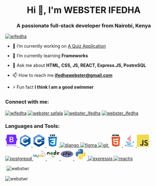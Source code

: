 <h1 align="center">Hi 👋, I'm WEBSTER IFEDHA</h1>
<h3 align="center">A passionate full-stack developer from Nairobi, Kenya</h3>



<p align="left"> <a href="https://twitter.com/wifedha" target="blank"><img src="https://img.shields.io/twitter/follow/wifedha?logo=twitter&style=for-the-badge" alt="wifedha" /></a> </p>

- 🔭 I’m currently working on [A Quiz Application](https://github.com/WeBstwr/Quiz-Application)

- 🌱 I’m currently learning **Frameworks**

- 💬 Ask me about **HTML, CSS, JS, REACT, Express.JS, PostreSQL**

- 📫 How to reach me **ifedhawebster@gmail.com**

- ⚡ Fun fact **I think I am a good swimmer**

<h3 align="left">Connect with me:</h3>
<p align="left">
<a href="https://twitter.com/wifedha" target="blank"><img align="center" src="https://raw.githubusercontent.com/rahuldkjain/github-profile-readme-generator/master/src/images/icons/Social/twitter.svg" alt="wifedha" height="30" width="40" /></a>
<a href="https:https://www.linkedin.com/in/webster-safala-9147a2245/" target="blank"><img align="center" src="https://raw.githubusercontent.com/rahuldkjain/github-profile-readme-generator/master/src/images/icons/Social/linked-in-alt.svg" alt="webster safala" height="30" width="40" /></a>
<a href="https://fb.com/webster_ifedha" target="blank"><img align="center" src="https://raw.githubusercontent.com/rahuldkjain/github-profile-readme-generator/master/src/images/icons/Social/facebook.svg" alt="webster_ifedha" height="30" width="40" /></a>
<a href="https://instagram.com/webster_ifedha" target="blank"><img align="center" src="https://raw.githubusercontent.com/rahuldkjain/github-profile-readme-generator/master/src/images/icons/Social/instagram.svg" alt="webster_ifedha" height="30" width="40" /></a>
</p>

<h3 align="left">Languages and Tools:</h3>
<p align="left"> <a href="https://getbootstrap.com" target="_blank" rel="noreferrer"> <img src="https://raw.githubusercontent.com/devicons/devicon/master/icons/bootstrap/bootstrap-plain-wordmark.svg" alt="bootstrap" width="40" height="40"/> </a> <a href="https://www.cprogramming.com/" target="_blank" rel="noreferrer"> <img src="https://raw.githubusercontent.com/devicons/devicon/master/icons/c/c-original.svg" alt="c" width="40" height="40"/> </a> <a href="https://www.w3schools.com/cpp/" target="_blank" rel="noreferrer"> <img src="https://raw.githubusercontent.com/devicons/devicon/master/icons/cplusplus/cplusplus-original.svg" alt="cplusplus" width="40" height="40"/> </a> <a href="https://www.w3schools.com/css/" target="_blank" rel="noreferrer"> <img src="https://raw.githubusercontent.com/devicons/devicon/master/icons/css3/css3-original-wordmark.svg" alt="css3" width="40" height="40"/> </a> <a href="https://www.djangoproject.com/" target="_blank" rel="noreferrer"> <img src="https://cdn.worldvectorlogo.com/logos/django.svg" alt="django" width="40" height="40"/> </a> <a href="https://www.figma.com/" target="_blank" rel="noreferrer"> <img src="https://www.vectorlogo.zone/logos/figma/figma-icon.svg" alt="figma" width="40" height="40"/> </a> <a href="https://git-scm.com/" target="_blank" rel="noreferrer"> <img src="https://www.vectorlogo.zone/logos/git-scm/git-scm-icon.svg" alt="git" width="40" height="40"/> </a> <a href="https://www.w3.org/html/" target="_blank" rel="noreferrer"> <img src="https://raw.githubusercontent.com/devicons/devicon/master/icons/html5/html5-original-wordmark.svg" alt="html5" width="40" height="40"/> </a> <a href="https://www.java.com" target="_blank" rel="noreferrer"> <img src="https://raw.githubusercontent.com/devicons/devicon/master/icons/java/java-original.svg" alt="java" width="40" height="40"/> </a> <a href="https://developer.mozilla.org/en-US/docs/Web/JavaScript" target="_blank" rel="noreferrer"> <img src="https://raw.githubusercontent.com/devicons/devicon/master/icons/javascript/javascript-original.svg" alt="javascript" width="40" height="40"/> </a> <a href="https://www.postgresql.org/" target="_blank" rel="noreferrer">
        <img src="https://www.vectorlogo.zone/logos/postgresql/postgresql-icon.svg" alt="postgresql" width="40" height="40"/>
    </a> <a href="https://www.mysql.com/" target="_blank" rel="noreferrer"> <img src="https://raw.githubusercontent.com/devicons/devicon/master/icons/mysql/mysql-original-wordmark.svg" alt="mysql" width="40" height="40"/> </a> <a href="https://nodejs.org" target="_blank" rel="noreferrer"> <img src="https://raw.githubusercontent.com/devicons/devicon/master/icons/nodejs/nodejs-original-wordmark.svg" alt="nodejs" width="40" height="40"/> </a> <a href="https://www.php.net" target="_blank" rel="noreferrer"> <img src="https://raw.githubusercontent.com/devicons/devicon/master/icons/php/php-original.svg" alt="php" width="40" height="40"/> </a> <a href="https://www.python.org" target="_blank" rel="noreferrer"> <img src="https://raw.githubusercontent.com/devicons/devicon/master/icons/python/python-original.svg" alt="python" width="40" height="40"/> </a>   <a href="https://expressjs.com/" target="_blank" rel="noreferrer">
        <img src="https://www.vectorlogo.zone/logos/expressjs/expressjs-icon.svg" alt="expressjs" width="40" height="40"/>
    </a>
    <a href="https://reactjs.org/" target="_blank" rel="noreferrer">
        <img src="https://www.vectorlogo.zone/logos/reactjs/reactjs-icon.svg" alt="reactjs" width="40" height="40"/>
    </a></p>



<p>&nbsp;<img align="center" src="https://github-readme-stats.vercel.app/api?username=webstwr&show_icons=true&locale=en&bg_color=00000000&title_color=FF4500&text_color=28a745&icon_color=FF4500" alt="webstwr" /></p>

<p><img align="center" src="https://github-readme-streak-stats.herokuapp.com/?user=webstwr&background=00000000&stroke=28a745&ring=FF4500&fire=FF4500&currStreakNum=FF4500&sideNums=28a745&currStreakLabel=28a745&sideLabels=28a745&dates=28a745" alt="webstwr" /></p>
